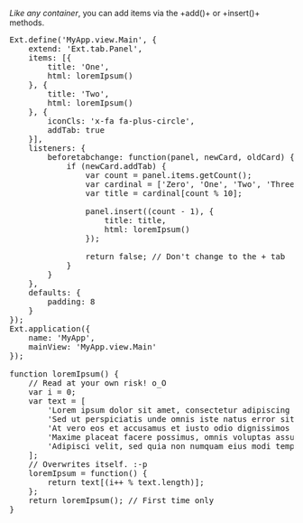 _Like any container_, you can add items via the +add()+ or +insert()+ methods.

<pre class="runnable run">
Ext.define('MyApp.view.Main', {
    extend: 'Ext.tab.Panel',
    items: [{
        title: 'One',
        html: loremIpsum()
    }, {
        title: 'Two',
        html: loremIpsum()
    }, {
        iconCls: 'x-fa fa-plus-circle',
        addTab: true
    }],
    listeners: {
        beforetabchange: function(panel, newCard, oldCard) {
            if (newCard.addTab) {
                var count = panel.items.getCount();
                var cardinal = ['Zero', 'One', 'Two', 'Three', 'Four', 'Five', 'Six', 'Seven', 'Eight', 'Nine'];
                var title = cardinal[count % 10];

                panel.insert((count - 1), {
                    title: title,
                    html: loremIpsum()
                });

                return false; // Don't change to the + tab
            }
        }
    },
    defaults: {
        padding: 8
    }
});
Ext.application({
    name: 'MyApp',
    mainView: 'MyApp.view.Main'
});

function loremIpsum() {
    // Read at your own risk! o_O
    var i = 0;
    var text = [
        'Lorem ipsum dolor sit amet, consectetur adipiscing elit, sed do eiusmod tempor incididunt ut labore et dolore magna aliqua. Ut enim ad minim veniam, quis nostrud exercitation ullamco laboris nisi ut aliquip ex ea commodo consequat. Duis aute irure dolor in reprehenderit in voluptate velit esse cillum dolore eu fugiat nulla pariatur. Excepteur sint occaecat cupidatat non proident, sunt in culpa qui officia deserunt mollit anim id est laborum.',
        'Sed ut perspiciatis unde omnis iste natus error sit voluptatem accusantium doloremque laudantium, totam rem aperiam, eaque ipsa quae ab illo inventore veritatis et quasi architecto beatae vitae dicta sunt explicabo. Nemo enim ipsam voluptatem quia voluptas sit aspernatur aut odit aut fugit, sed quia consequuntur magni dolores eos qui ratione voluptatem sequi nesciunt. Neque porro quisquam est, qui dolorem ipsum quia dolor sit ame.',
        'At vero eos et accusamus et iusto odio dignissimos ducimus qui blanditiis praesentium voluptatum deleniti atque corrupti quos dolores et quas molestias excepturi sint occaecati cupiditate non provident, similique sunt in culpa qui officia deserunt mollitia animi, id est laborum et dolorum fuga. Et harum quidem rerum facilis est et expedita distinctio. Nam libero tempore, cum soluta nobis est eligendi optio cumque nihil impedit quo minus',
        'Maxime placeat facere possimus, omnis voluptas assumenda est, omnis dolor repellendus. Temporibus autem quibusdam et aut officiis debitis aut rerum necessitatibus saepe eveniet ut et voluptates repudiandae sint et molestiae non recusandae. Itaque earum rerum hic tenetur a sapiente delectus, ut aut reiciendis voluptatibus maiores alias consequatur aut perferendis doloribus asperiores repellat nobis est eligendi optio cumque nihil impedit.',
        'Adipisci velit, sed quia non numquam eius modi tempora incidunt ut labore et dolore magnam aliquam quaerat voluptatem. Ut enim ad minima veniam, quis nostrum exercitationem ullam corporis suscipit laboriosam, nisi ut aliquid ex ea commodi consequatur? Quis autem vel eum iure reprehenderit qui in ea voluptate velit esse quam nihil molestiae consequatur, vel illum qui dolorem eum fugiat quo voluptas nulla pariatur qui ratione voluptatem sequi?'
    ];
    // Overwrites itself. :-p
    loremIpsum = function() {
        return text[(i++ % text.length)];
    };
    return loremIpsum(); // First time only
}</pre>
